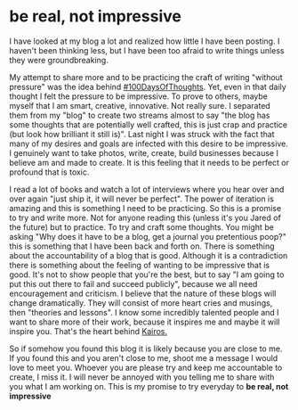# be real, not impressive

I have looked at my blog a lot and realized how little I have been posting. I haven't been thinking less, but I have been too afraid to write things unless they were groundbreaking.

My attempt to share more and to be practicing the craft of writing "without pressure" was the idea behind [#100DaysOfThoughts](http://www.jaredhenriques.com/100daysofthoughts). Yet, even in that daily thought I felt the pressure to be impressive. To prove to others, maybe myself that I am smart, creative, innovative. Not really sure. I separated them from my "blog" to create two streams almost to say "the blog has some thoughts that are potentially well crafted, this is just crap and practice (but look how brilliant it still is)". Last night I was struck with the fact that many of my desires and goals are infected with this desire to be impressive. I genuinely want to take photos, write, create, build businesses because I believe am and made to create. It is this feeling that it needs to be perfect or profound that is toxic.

I read a lot of books and watch a lot of interviews where you hear over and over again "just ship it, it will never be perfect". The power of iteration is amazing and this is something I need to be practicing. So this is a promise to try and write more. Not for anyone reading this (unless it's you Jared of the future) but to practice. To try and craft some thoughts. You might be asking "Why does it have to be a blog, get a journal you pretentious poop?" this is something that I have been back and forth on. There is something about the accountability of a blog that is good. Although it is a contradiction there is something about the feeling of wanting to be impressive that is good. It's not to show people that you're the best, but to say "I am going to put this out there to fail and succeed publicly", because we all need encouragement and criticism. I believe that the nature of these blogs will change dramatically. They will consist of more heart cries and musings, then "theories and lessons". I know some incredibly talented people and I want to share more of their work, because it inspires me and maybe it will inspire you. That's the heart behind [Kairos.](http://www.jaredhenriques.com/kairos)

So if somehow you found this blog it is likely because you are close to me. If you found this and you aren't close to me, shoot me a message I would love to meet you. Whoever you are please try and keep me accountable to create, I miss it. I will never be annoyed with you telling me to share with you what I am working on. This is my promise to try everyday to **be real, not impressive**

